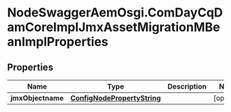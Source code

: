 # NodeSwaggerAemOsgi.ComDayCqDamCoreImplJmxAssetMigrationMBeanImplProperties

## Properties
Name | Type | Description | Notes
------------ | ------------- | ------------- | -------------
**jmxObjectname** | [**ConfigNodePropertyString**](ConfigNodePropertyString.md) |  | [optional] 


